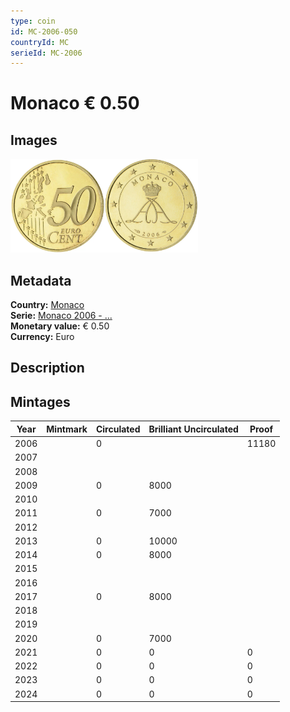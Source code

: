 ```yaml
---
type: coin
id: MC-2006-050
countryId: MC
serieId: MC-2006
---
```


# Monaco € 0.50

## Images

<img src="../../../Images/common-2002-050.webp" height="150" alt="Front image"><img src="Images/monaco-2006-050.webp" height="150" alt="Back image">

## Metadata

**Country:** [Monaco](../index.md)\
**Serie:** [Monaco 2006 - ...](index.md)\
**Monetary value:** € 0.50\
**Currency:** Euro

## Description

## Mintages

| Year | Mintmark | Circulated | Brilliant Uncirculated | Proof |
| ---- | -------- | ---------- | ---------------------- | ----- |
| 2006 |          | 0          |                        | 11180 |
| 2007 |          |            |                        |       |
| 2008 |          |            |                        |       |
| 2009 |          | 0          | 8000                   |       |
| 2010 |          |            |                        |       |
| 2011 |          | 0          | 7000                   |       |
| 2012 |          |            |                        |       |
| 2013 |          | 0          | 10000                  |       |
| 2014 |          | 0          | 8000                   |       |
| 2015 |          |            |                        |       |
| 2016 |          |            |                        |       |
| 2017 |          | 0          | 8000                   |       |
| 2018 |          |            |                        |       |
| 2019 |          |            |                        |       |
| 2020 |          | 0          | 7000                   |       |
| 2021 |          | 0          | 0                      | 0     |
| 2022 |          | 0          | 0                      | 0     |
| 2023 |          | 0          | 0                      | 0     |
| 2024 |          | 0          | 0                      | 0     |
